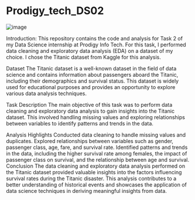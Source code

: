 
# Prodigy_tech_DS02
![image](https://github.com/pranathichebrolu/Prodigy_tech_DS02/assets/169750273/0e5d7aa2-5f09-4882-ae34-34faa5df551f)

Introduction: This repository contains the code and analysis for Task 2 of my Data Science internship at Prodigy Info Tech. For this task, I performed data cleaning and exploratory data analysis (EDA) on a dataset of my choice. I chose the Titanic dataset from Kaggle for this analysis.

Dataset The Titanic dataset is a well-known dataset in the field of data science and contains information about passengers aboard the Titanic, including their demographics and survival status. This dataset is widely used for educational purposes and provides an opportunity to explore various data analysis techniques.

Task Description The main objective of this task was to perform data cleaning and exploratory data analysis to gain insights into the Titanic dataset. This involved handling missing values and exploring relationships between variables to identify patterns and trends in the data.

Analysis Highlights Conducted data cleaning to handle missing values and duplicates. Explored relationships between variables such as gender, passenger class, age, fare, and survival rate. Identified patterns and trends in the data, including the higher survival rate among females, the impact of passenger class on survival, and the relationship between age and survival. Conclusion The data cleaning and exploratory data analysis performed on the Titanic dataset provided valuable insights into the factors influencing survival rates during the Titanic disaster. This analysis contributes to a better understanding of historical events and showcases the application of data science techniques in deriving meaningful insights from data.

